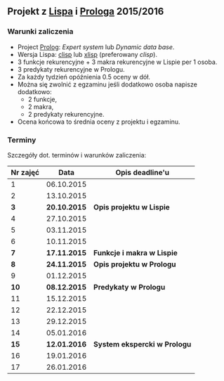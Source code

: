 ## Projekt z [Lispa](http://www.cs.sfu.ca/CourseCentral/310/pwfong/Lisp/1/tutorial1.html) i [Prologa](http://www.cpp.edu/~jrfisher/www/prolog_tutorial/contents.html) 2015/2016

### Warunki zaliczenia
- Project [Prolog](http://www.swi-prolog.org/): *Expert system* lub *Dynamic data base*.
- Wersja Lispa: [clisp](http://www.clisp.org/) lub [xlisp](http://www.xlisp.org/) (preferowany *clisp*).
- 3 funkcje rekurencyjne + 3 makra rekurencyjne w Lispie per 1 osoba.
- 3 predykaty rekurencyjne w Prologu.
- Za każdy tydzień opóźnienia 0.5 oceny w dół.
- Można się zwolnić z egzaminu jeśli dodatkowo osoba napisze dodatkowo:
  - 2 funkcje,
  - 2 makra,
  - 2 predykaty rekurencyjne.
- Ocena końcowa to średnia oceny z projektu i egzaminu.

### Terminy
Szczegóły dot. terminów i warunków zaliczenia:

Nr zajęć | Data         | Opis deadline'u
---------|--------------|---
1        | 06.10.2015   |
2        | 13.10.2015   |
**3**    |**20.10.2015**| **Opis projektu w Lispie**
4        | 27.10.2015   |
5        | 03.11.2015   |
6        | 10.11.2015   |
**7**    |**17.11.2015**| **Funkcje i makra w Lispie**
**8**    |**24.11.2015**| **Opis projektu w Prologu**
9        | 01.12.2015   |
**10**   |**08.12.2015**| **Predykaty w Prologu**
11       | 15.12.2015   |
12       | 22.12.2015   |
13       | 29.12.2015   |
14       | 05.01.2016   |
**15**   |**12.01.2016**| **System ekspercki w Prologu**
16       | 19.01.2016   |
17       | 26.01.2016   |
